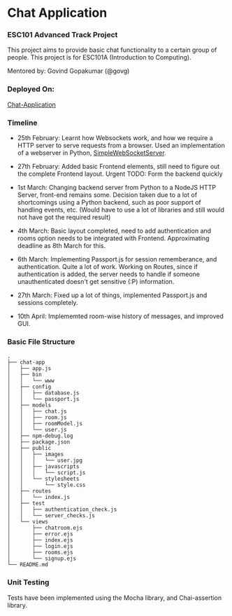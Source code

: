 # Chat Application
### ESC101 Advanced Track Project 

This project aims to provide basic chat functionality to a certain group of people. This project is for ESC101A (Introduction to Computing).

Mentored by: Govind Gopakumar (@govg)

### Deployed On:

[Chat-Application](https://chat-esc101.herokuapp.com)

### Timeline

* 25th February: Learnt how Websockets work, and how we require a HTTP server to serve requests from a browser. Used an implementation of a webserver in Python, [SimpleWebSocketServer](https://github.com/dpallot/simple-websocket-server).

* 27th February: Added basic Frontend elements, still need to figure out the complete Frontend layout. Urgent TODO: Form the backend quickly

* 1st March: Changing backend server from Python to a NodeJS HTTP Server, front-end remains some. Decision taken due to a lot of shortcomings using a Python backend, such as poor support of handling events, etc. (Would have to use a lot of libraries and still would not have got the required result)

* 4th March: Basic layout completed, need to add authentication and rooms option needs to be integrated with Frontend. Approximating deadline as 8th March for this.

* 6th March: Implementing Passport.js for session rememberance, and authentication. Quite a lot of work. Working on Routes, since if authentication is added, the server needs to handle if someone unauthenticated doesn't get sensitive (:P) information.

* 27th March: Fixed up a lot of things, implemented Passport.js and sessions completely.

* 10th April: Implememted room-wise history of messages, and improved GUI.

### Basic File Structure
~~~
.
├── chat-app
│   ├── app.js
│   ├── bin
│   │   └── www
│   ├── config
│   │   ├── database.js
│   │   └── passport.js
│   ├── models
│   │   ├── chat.js
│   │   ├── room.js
│   │   ├── roomModel.js
│   │   └── user.js
│   ├── npm-debug.log
│   ├── package.json
│   ├── public
│   │   ├── images
│   │   │   └── user.jpg
│   │   ├── javascripts
│   │   │   └── script.js
│   │   └── stylesheets
│   │       └── style.css
│   ├── routes
│   │   └── index.js
│   ├── test
│   │   ├── authentication_check.js
│   │   └── server_checks.js
│   └── views
│       ├── chatroom.ejs
│       ├── error.ejs
│       ├── index.ejs
│       ├── login.ejs
│       ├── rooms.ejs
│       └── signup.ejs
└── README.md
~~~

### Unit Testing

Tests have been implemented using the Mocha library, and Chai-assertion library.
